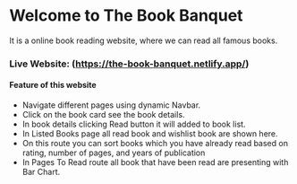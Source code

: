 # Welcome to The Book Banquet

It is a online book reading website, where we can read all famous books.

### Live Website: (https://the-book-banquet.netlify.app/)

#### Feature of this website
- Navigate different pages using dynamic Navbar.
- Click on the book card see the book details.
- In book details clicking Read button it will added to book list.
- In Listed Books page all read book and wishlist book are shown here.
- On this route you can sort books which you have already read based on rating, number of pages, and years of publication
- In Pages To Read route all book that have been read are presenting with Bar Chart.